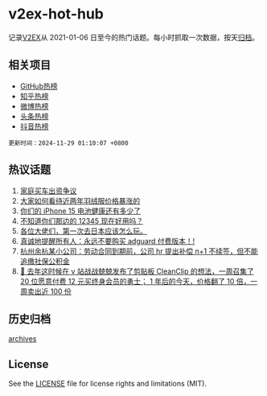 # v2ex-hot-hub

 记录[V2EX](https://www.v2ex.com/)从 2021-01-06 日至今的热门话题。每小时抓取一次数据，按天[归档](archives)。
 
 ## 相关项目

- [GitHub热榜](https://github.com/lonnyzhang423/github-hot-hub)
- [知乎热榜](https://github.com/lonnyzhang423/zhihu-hot-hub)
- [微博热榜](https://github.com/lonnyzhang423/weibo-hot-hub)
- [头条热榜](https://github.com/lonnyzhang423/toutiao-hot-hub)
- [抖音热榜](https://github.com/lonnyzhang423/douyin-hot-hub)


 `更新时间：2024-11-29 01:10:07 +0800`

## 热议话题

1. [家庭买车出资争议](https://www.v2ex.com/t/1093274)
1. [大家如何看待近两年羽绒服价格暴涨的](https://www.v2ex.com/t/1093261)
1. [你们的 iPhone 15 电池健康还有多少了](https://www.v2ex.com/t/1093286)
1. [不知道你们那边的 12345 现在好用吗？](https://www.v2ex.com/t/1093323)
1. [各位大佬们，第一次去日本应该怎么玩。](https://www.v2ex.com/t/1093268)
1. [真诚地提醒所有人：永远不要购买 adguard 付费版本！!](https://www.v2ex.com/t/1093315)
1. [杭州余杭某小公司：劳动合同到期前，公司 hr 提出补偿 n+1 不续签，但不能追缴社保公积金](https://www.v2ex.com/t/1093326)
1. [🎁 去年这时候在 v 站战战兢兢发布了剪贴板 CleanClip 的想法，一周召集了 20 位愿意付费 12 元买终身会员的勇士； 1 年后的今天，价格翻了 10 倍，一周卖出近 100 份](https://www.v2ex.com/t/1093430)

## 历史归档

[archives](archives)

## License

See the [LICENSE](LICENSE) file for license rights and limitations (MIT).
